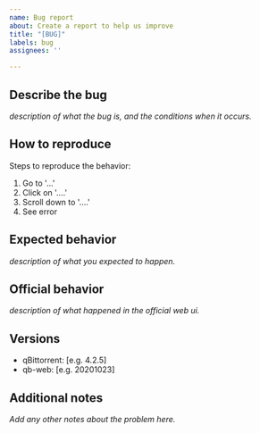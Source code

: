 ```yaml
---
name: Bug report
about: Create a report to help us improve
title: "[BUG]"
labels: bug
assignees: ''

---
```


## Describe the bug

_description of what the bug is, and the conditions when it occurs._

## How to reproduce
Steps to reproduce the behavior:

1.  Go to '...'
2.  Click on '....'
3.  Scroll down to '....'
4.  See error

## Expected behavior

_description of what you expected to happen._

## Official behavior

_description of what happened in the official web ui._

## Versions

- qBittorrent: [e.g. 4.2.5]
- qb-web: [e.g. 20201023]

## Additional notes

_Add any other notes about the problem here._

